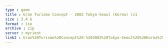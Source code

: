 ```yaml
---
type : game
title : Gran Turismo Concept - 2002 Tokyo-Seoul (Korea) (v1
size : 3.4 G
format : iso
archive : zip
server : myrient
link2 : Gran%20Turismo%20Concept%20-%202002%20Tokyo-Seoul%20%28Korea%29%20%28v1.02%29
---
```

